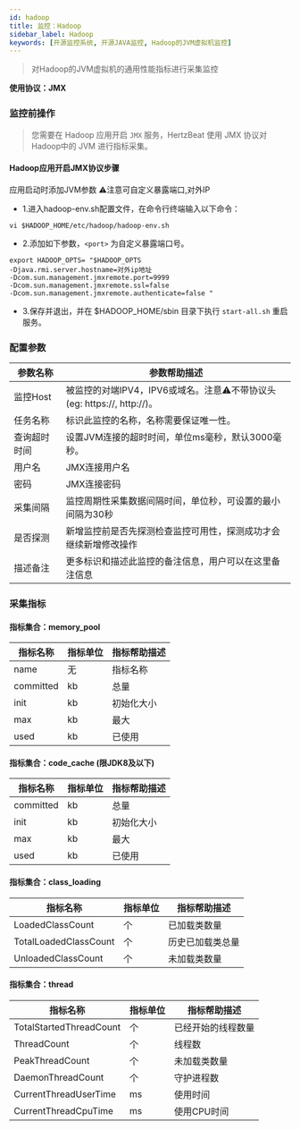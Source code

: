 ```yaml
---
id: hadoop  
title: 监控：Hadoop      
sidebar_label: Hadoop
keywords: [开源监控系统, 开源JAVA监控, Hadoop的JVM虚拟机监控]
---
```


> 对Hadoop的JVM虚拟机的通用性能指标进行采集监控

**使用协议：JMX**

### 监控前操作

> 您需要在 Hadoop 应用开启 `JMX` 服务，HertzBeat 使用 JMX 协议对Hadoop中的 JVM 进行指标采集。

#### Hadoop应用开启JMX协议步骤

应用启动时添加JVM参数 ⚠️注意可自定义暴露端口,对外IP

- 1.进入hadoop-env.sh配置文件，在命令行终端输入以下命令：

```shell
vi $HADOOP_HOME/etc/hadoop/hadoop-env.sh
```

- 2.添加如下参数，`<port>` 为自定义暴露端口号。

```shell
export HADOOP_OPTS= "$HADOOP_OPTS
-Djava.rmi.server.hostname=对外ip地址 
-Dcom.sun.management.jmxremote.port=9999
-Dcom.sun.management.jmxremote.ssl=false
-Dcom.sun.management.jmxremote.authenticate=false " 
```

- 3.保存并退出，并在 $HADOOP_HOME/sbin 目录下执行 `start-all.sh` 重启服务。

### 配置参数

|  参数名称  |                        参数帮助描述                        |
|--------|------------------------------------------------------|
| 监控Host | 被监控的对端IPV4，IPV6或域名。注意⚠️不带协议头(eg: https://, http://)。 |
| 任务名称   | 标识此监控的名称，名称需要保证唯一性。                                  |
| 查询超时时间 | 设置JVM连接的超时时间，单位ms毫秒，默认3000毫秒。                        |
| 用户名    | JMX连接用户名                                             |
| 密码     | JMX连接密码                                              |
| 采集间隔   | 监控周期性采集数据间隔时间，单位秒，可设置的最小间隔为30秒                       |
| 是否探测   | 新增监控前是否先探测检查监控可用性，探测成功才会继续新增修改操作                     |
| 描述备注   | 更多标识和描述此监控的备注信息，用户可以在这里备注信息                          |

### 采集指标

#### 指标集合：memory_pool

|   指标名称    | 指标单位 | 指标帮助描述 |
|-----------|------|--------|
| name      | 无    | 指标名称   |
| committed | kb   | 总量     |
| init      | kb   | 初始化大小  |
| max       | kb   | 最大     |
| used      | kb   | 已使用    |

#### 指标集合：code_cache (限JDK8及以下)

|   指标名称    | 指标单位 | 指标帮助描述 |
|-----------|------|--------|
| committed | kb   | 总量     |
| init      | kb   | 初始化大小  |
| max       | kb   | 最大     |
| used      | kb   | 已使用    |

#### 指标集合：class_loading

|         指标名称          | 指标单位 |  指标帮助描述  |
|-----------------------|------|----------|
| LoadedClassCount      | 个    | 已加载类数量   |
| TotalLoadedClassCount | 个    | 历史已加载类总量 |
| UnloadedClassCount    | 个    | 未加载类数量   |

#### 指标集合：thread

|          指标名称           | 指标单位 |  指标帮助描述   |
|-------------------------|------|-----------|
| TotalStartedThreadCount | 个    | 已经开始的线程数量 |
| ThreadCount             | 个    | 线程数       |
| PeakThreadCount         | 个    | 未加载类数量    |
| DaemonThreadCount       | 个    | 守护进程数     |
| CurrentThreadUserTime   | ms   | 使用时间      |
| CurrentThreadCpuTime    | ms   | 使用CPU时间   |

